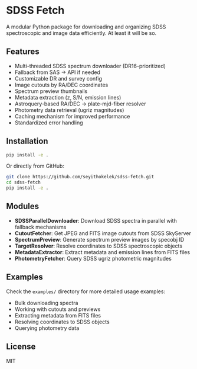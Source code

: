 # SDSS Fetch

A modular Python package for downloading and organizing SDSS spectroscopic and image data efficiently. At least it will be so.

## Features
- Multi-threaded SDSS spectrum downloader (DR16-prioritized)
- Fallback from SAS → API if needed
- Customizable DR and survey config
- Image cutouts by RA/DEC coordinates
- Spectrum preview thumbnails
- Metadata extraction (z, S/N, emission lines)
- Astroquery-based RA/DEC → plate-mjd-fiber resolver
- Photometry data retrieval (ugriz magnitudes)
- Caching mechanism for improved performance
- Standardized error handling

## Installation

```bash
pip install -e .
```

Or directly from GitHub:

```bash
git clone https://github.com/seyithokelek/sdss-fetch.git
cd sdss-fetch
pip install -e .
```

## Modules

- **SDSSParallelDownloader**: Download SDSS spectra in parallel with fallback mechanisms
- **CutoutFetcher**: Get JPEG and FITS image cutouts from SDSS SkyServer
- **SpectrumPreview**: Generate spectrum preview images by specobj ID
- **TargetResolver**: Resolve coordinates to SDSS spectroscopic objects
- **MetadataExtractor**: Extract metadata and emission lines from FITS files
- **PhotometryFetcher**: Query SDSS ugriz photometric magnitudes

## Examples

Check the `examples/` directory for more detailed usage examples:
- Bulk downloading spectra
- Working with cutouts and previews
- Extracting metadata from FITS files
- Resolving coordinates to SDSS objects
- Querying photometry data

## License

MIT

